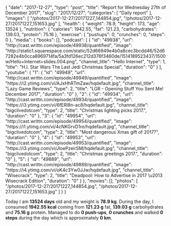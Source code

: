 {
    "date": "2017-12-27",
    "type": "post",
    "title": "Report for Wednesday 27th of December 2017",
    "slug": "2017\/12\/27",
    "categories": [
        "Daily report"
    ],
    "images": [
        "\/photos\/2017-12-27\/20171227_144854.jpg",
        "\/photos\/2017-12-27\/20171227_151653.jpg"
    ],
    "health": {
        "weight": 78.9,
        "height": 173,
        "age": 13524
    },
    "nutrition": {
        "calories": 1942.55,
        "fat": 121.23,
        "carbohydrates": 139.03,
        "protein": 75.16
    },
    "exercise": {
        "pushups": 0,
        "crunches": 0,
        "steps": 0
    },
    "media": {
        "books": [],
        "podcast": [
            {
                "id": "49938",
                "url": "http:\/\/cast.writtn.com\/episode\/49938\/quantified",
                "image": "http:\/\/static1.squarespace.com\/static\/52d66949e4b0a8cec3bcdd46\/52d67282e4b0cca8969714fa\/5a3fd126ec212d376f3460de\/1514189523437\/1500w\/Hello+Internet+slides.004.png",
                "channel_title": "Hello Internet",
                "type": 1,
                "title": "H.I. Star Wars The Last Jedi Christmas Special",
                "duration": "0"
            }
        ],
        "youtube": {
            "1": {
                "id": "49949",
                "url": "http:\/\/cast.writtn.com\/episode\/49949\/quantified",
                "image": "https:\/\/i2.ytimg.com\/vi\/AJxHhRTmZaw\/hqdefault.jpg",
                "channel_title": "Lazy Game Reviews",
                "type": 2,
                "title": "LGR - Opening Stuff You Sent Me! December 2017",
                "duration": "0"
            },
            "2": {
                "id": "49934",
                "url": "http:\/\/cast.writtn.com\/episode\/49934\/quantified",
                "image": "https:\/\/i3.ytimg.com\/vi\/6fERl8n-ac8\/hqdefault.jpg",
                "channel_title": "bigclivedotcom",
                "type": 2,
                "title": "Christmas lighting picks 2017.",
                "duration": "0"
            },
            "3": {
                "id": "49954",
                "url": "http:\/\/cast.writtn.com\/episode\/49954\/quantified",
                "image": "https:\/\/i1.ytimg.com\/vi\/4cNKGrvD1ro\/hqdefault.jpg",
                "channel_title": "bigclivedotcom",
                "type": 2,
                "title": "Most dangerous Xmas gift of 2017?",
                "duration": "0"
            },
            "4": {
                "id": "49953",
                "url": "http:\/\/cast.writtn.com\/episode\/49953\/quantified",
                "image": "https:\/\/i3.ytimg.com\/vi\/JIoePzeirSM\/hqdefault.jpg",
                "channel_title": "bigclivedotcom",
                "type": 2,
                "title": "Christmas greetings 2017.",
                "duration": "0"
            },
            "5": {
                "id": "49889",
                "url": "http:\/\/cast.writtn.com\/episode\/49889\/quantified",
                "image": "https:\/\/i4.ytimg.com\/vi\/oK4c3Yw0JJw\/hqdefault.jpg",
                "channel_title": "Wisecrack",
                "type": 2,
                "title": "Deadpool: How to Advertise in 2017 \u2013 Wisecrack Edition",
                "duration": "0"
            }
        },
        "movies": [],
        "photos": [
            "\/photos\/2017-12-27\/20171227_144854.jpg",
            "\/photos\/2017-12-27\/20171227_151653.jpg"
        ]
    }
}

Today I am <strong>13524 days</strong> old and my weight is <strong>78.9 kg</strong>. During the day, I consumed <strong>1942.55 kcal</strong> coming from <strong>121.23 g</strong> fat, <strong>139.03 g</strong> carbohydrates and <strong>75.16 g</strong> protein. Managed to do <strong>0 push-ups</strong>, <strong>0 crunches</strong> and walked <strong>0 steps</strong> during the day which is approximately <strong>0 km</strong>.